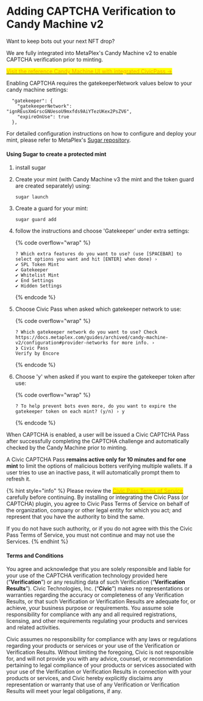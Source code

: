 # Adding CAPTCHA Verification to Candy Machine v2

Want to keep bots out your next NFT drop?

We are fully integrated into MetaPlex's Candy Machine v2 to enable CAPTCHA verification prior to minting.

[<mark style="color:orange;">Visit the reference Candy Machine UI with integrated CivicPass -></mark>](https://github.com/metaplex-foundation/candy-machine-ui)

Enabling CAPTCHA requires the gatekeeperNetwork values below to your candy machine settings:

```
  "gatekeeper": {
    "gatekeeperNetwork": "ignREusXmGrscGNUesoU9mxfds9AiYTezUKex2PsZV6",
    "expireOnUse": true
  },
```

For detailed configuration instructions on how to configure and deploy your mint, please refer to MetaPlex's [Sugar repository](https://github.com/metaplex-foundation/sugar).

#### Using Sugar to create a protected mint

1. install sugar
2.  Create your mint (with Candy Machine v3 the mint and the token guard are created separately) using:

    ```
    sugar launch
    ```
3.  Create a guard for your mint:

    ```
    sugar guard add
    ```
4.  follow the instructions and choose 'Gatekeeper' under extra settings:&#x20;

    {% code overflow="wrap" %}
    ```
    ? Which extra features do you want to use? (use [SPACEBAR] to select options you want and hit [ENTER] when done) › 
    ✔ SPL Token Mint 
    ✔ Gatekeeper 
    ✔ Whitelist Mint 
    ✔ End Settings 
    ✔ Hidden Settings
    ```
    {% endcode %}
5.  Choose Civic Pass when asked which gatekeeper network to use:

    {% code overflow="wrap" %}
    ```
    ? Which gatekeeper network do you want to use? Check https://docs.metaplex.com/guides/archived/candy-machine-v2/configuration#provider-networks for more info. › 
    ❯ Civic Pass 
    Verify by Encore
    ```
    {% endcode %}
6.  Choose 'y' when asked if you want to expire the gatekeeper token after use:

    {% code overflow="wrap" %}
    ```
    ? To help prevent bots even more, do you want to expire the gatekeeper token on each mint? (y/n) › y
    ```
    {% endcode %}

When CAPTCHA is enabled, a user will be issued a Civic CAPTCHA Pass after successfully completing the CAPTCHA challenge and automatically checked by the Candy Machine prior to minting.

A Civic CAPTCHA Pass **remains active only for 10 minutes and for one mint** to limit the options of malicious botters verifying multiple wallets. If a user tries to use an inactive pass, it will automatically prompt them to refresh it.

{% hint style="info" %}
Please review the [<mark style="color:orange;">Civic Pass Terms of Service</mark>](https://www.civic.com/legal/terms-of-service-civic-pass-v1/) carefully before continuing. By installing or integrating the Civic Pass (or CAPTCHA) plugin, you agree to Civic Pass Terms of Service on behalf of the organization, company or other legal entity for which you act; and represent that you have the authority to bind the same.

If you do not have such authority, or if you do not agree with this the Civic Pass Terms of Service, you must not continue and may not use the Services.
{% endhint %}

#### Terms and Conditions

You agree and acknowledge that you are solely responsible and liable for your use of the CAPTCHA verification technology provided here (“**Verification**”) or any resulting data of such Verification (“**Verification Results**”). Civic Technologies, Inc. (“**Civic**”) makes no representations or warranties regarding the accuracy or completeness of any Verification Results, or that such Verification or Verification Results are adequate for, or achieve, your business purpose or requirements. You assume sole responsibility for compliance with any and all required registrations, licensing, and other requirements regulating your products and services and related activities.

Civic assumes no responsibility for compliance with any laws or regulations regarding your products or services or your use of the Verification or Verification Results. Without limiting the foregoing, Civic is not responsible for, and will not provide you with any advice, counsel, or recommendation pertaining to legal compliance of your products or services associated with your use of the Verification or Verification Results in connection with your products or services, and Civic hereby explicitly disclaims any representation or warranty that use of any Verification or Verification Results will meet your legal obligations, if any.
